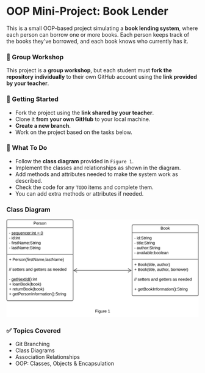 # OOP Mini-Project: Book Lender

This is a small OOP-based project simulating a **book lending system**, where each person can borrow one or more books. Each person keeps track of the books they've borrowed, and each book knows who currently has it.

### 👥 Group Workshop

This project is a **group workshop**, but each student must **fork the repository individually** to their own GitHub account using the **link provided by your teacher**.

### 🔄 Getting Started

- Fork the project using the **link shared by your teacher**.
- Clone it **from your own GitHub** to your local machine.
- **Create a new branch**.
- Work on the project based on the tasks below.

### 📌 What To Do

- Follow the **class diagram** provided in `Figure 1`.
- Implement the classes and relationships as shown in the diagram.
- Add methods and attributes needed to make the system work as described.
- Check the code for any `TODO` items and complete them.
- You can add extra methods or attributes if needed.


### Class Diagram
![class diagram](img/class-diagram.jpeg)

### ✅ Topics Covered

- Git Branching
- Class Diagrams
- Association Relationships
- OOP: Classes, Objects & Encapsulation



